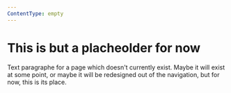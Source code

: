 ```yaml
---
ContentType: empty
---
```


# This is but a placheolder for now

Text paragraphe for a page which doesn't currently exist. Maybe it will exist at some point, or maybe it will be redesigned out of the navigation, but for now, this is its place.